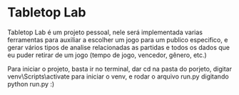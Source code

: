 
# Tabletop Lab

Tabletop Lab é um projeto pessoal, nele será implementada varias ferramentas para auxiliar a escolher um jogo para um publico especifico, e gerar vários tipos de analise relacionadas as partidas e todos os dados que eu puder retirar de um jogo (tempo de jogo, vencedor, gênero, etc.)

Para iniciar o projeto, basta ir no terminal, dar cd na pasta do porjeto, digitar venv\Scripts\activate para iniciar o venv, e rodar o arquivo run.py digitando python run.py :)
